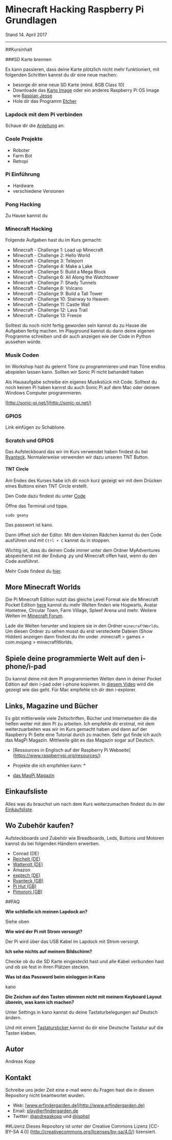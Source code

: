 # Minecraft Hacking Raspberry Pi Grundlagen   


Stand 14. April 2017


---

##Kursinhalt

###SD Karte brennen

Es kann passieren, dass deine Karte plötzlich nicht mehr funktioniert, mit folgenden Schritten kannst du dir eine neue machen:

* besorge dir eine neue SD Karte (mind. 8GB Class 10)
* Downloade das [Kano Image](http://www2.kano.me/downloads) oder ein anderes Raspberry Pi OS Image wie [Raspian Jesse](https://www.raspberrypi.org/downloads/raspbian/) 
* Hole dir das Programm [Etcher](https://etcher.io/)



### Lapdock mit dem Pi verbinden

Schaue dir die [Anleitung](./lapdockpi) an. 

### Coole Projekte

* Roboter
* Farm Bot
* Retropi

### Pi Einführung

* Hardware
* verschiedene Versionen

### Pong Hacking

Zu Hause kannst du 

### Minecraft Hacking 

Folgende Aufgaben hast du im Kurs gemacht:

* Minecraft - Challenge 1: Load up Minecraft
* Minecraft - Challenge 2: Hello World
* Minecraft - Challenge 3: Teleport
* Minecraft - Challenge 4: Make a Lake
* Minecraft - Challenge 5: Build a Mega Block
* Minecraft - Challenge 6: All Along the Watchtower
* Minecraft - Challenge 7: Shady Tunnels
* Minecraft - Challenge 8: Volcano
* Minecraft - Challenge 9: Build a Tall Tower
* Minecraft - Challenge 10: Stairway to Heaven
* Minecraft - Challenge 11: Castle Wall
* Minecraft - Challenge 12: Lava Trail
* Minecraft - Challenge 13: Freeze

Solltest du noch nicht fertig geworden sein kannst du zu Hause die Aufgaben fertig machen. Im Playground kannst du dann deine eigenen Programme schreiben und dir auch anzeigen wie der Code in Python aussehen würde. 

### Musik Coden

Im Workshop hast du gelernt Töne zu programmieren und man Töne endlos abspielen lassen kann. Sollten wir Sonic Pi nicht behandelt haben

Als Hausaufgabe schreibe ein eigenes Musikstück mit Code. Solltest du noch keinen Pi haben kannst du auch Sonic Pi auf dem Mac oder deinem Windows Computer programmieren. 

[http://sonic-pi.net/](http://sonic-pi.net/)


### GPIOS

Link einfügen zu Schablone. 


### Scratch und GPIOS

Das Aufsteckboard das wir im Kurs verwendet haben findest du bei [Ryanteck](https://ryanteck.uk/). Normalerweise verwenden wir dazu unseren TNT Button. 
  

#### TNT Circle 

Am Endes des Kurses habe ich dir noch kurz gezeigt wir mit dem Drücken eines Buttons einen TNT Circle erstellt. 

Den Code dazu findest du unter [Code](./code) 

Öffne das Terminal und tippe. 

```
sudo geany 

```

Das passwort ist kano. 

Dann öffnet sich der Editor. Mit dem kleinen Rädchen kannst du den Code ausführen und mit ```Ctrl + C``` kannst du in stoppen.

Wichtig ist, dass du deinen Code immer unter dem Ordner MyAdventures abspeicherst mit der Endung .py und Minecraft offen hast, wenn du den Code ausführst. 

Mehr Code findest du [hier](http://eu.wiley.com/WileyCDA/Section/id-823690.html).


## More Minecraft Worlds

Die Pi Minecraft Edition nutzt das gleiche Level Format wie die Minecraft Pocket Edition [here](https://drive.google.com/open?id=0B3iYmii-HJ7TeE5MS3BqM2hwaFE) kannst du mehr Welten finden wie Hogwarts, Avatar Hometree, Circular Town, Farm Village, Spleef Arena und mehr. Weitere Welten im [Minecraft Forum](http://www.minecraftforum.net/forums/minecraft-pocket-edition/mcpe-maps/mcpe-wip-maps).

Lade die Welten herunter und kopiere sie in den Ordner ```minecraftWorlds```. Um diesen Ordner zu sehen musst du erst versteckete Dateien (Show Hidden) anzeigen dann findest du ihn under .minecraft > games > com.mojang > minecraftWorlds. 

## Spiele deine programmierte Welt auf den i-phone/i-pad

Du kannst deine mit dem Pi programmierten Welten dann in deiner Pocket Edition auf dein i-pad oder i-phone kopieren. In [diesem Video](https://www.youtube.com/watch?v=muB7SDl6158) wird die gezeigt wie das geht. Für Mac empfehle ich dir den i-explorer. 


## Links, Magazine und Bücher

Es gibt mittlerweile viele Zeitschriften, Bücher und Internetseiten die die helfen weiter mit dem Pi zu arbeiten. Ich empfehle dir erstmal, mit dem weiterzuarbeiten was wir im Kurs gemacht haben und dann auf der Raspberry Pi Seite eine Tutorial durch zu machen. Sehr gut finde ich auch das MagPi Magazin. Mittlweile gibt es das Magazin sogar auf Deutsch. 

* [Ressources in Englisch auf der Raspberry Pi Webseite] (https://www.raspberrypi.org/resources/)
* Projekte die ich empfehlen kann: 
	* 

* [das MagPi Magazin](https://www.chip-kiosk.de/chip/magpi)


## Einkaufsliste

Alles was du brauchst um nach dem Kurs weiterzumachen findest du in der [Einkaufsliste](./einkaufsliste.md).

## Wo Zubehör kaufen?

Aufsteckboards und Zubehör wie Breadboards, Leds, Buttons und Motoren kannst du bei folgenden Händlern erwerben. 

* Conrad (DE)
* [Reichelt (DE)](https://www.reichelt.de/)
* [Watterott (DE)](http://www.watterott.com/)
* Amazon  
* [exptech (DE)](http://www.exp-tech.de/)
* [Ryanteck (GB)](https://ryanteck.uk/) 
* [Pi Hut (GB)](http://thepihut.com/)
* [Pimoroni (GB)](http://www.pimoroni.com/)

##FAQ

**Wie schließe ich meinen Lapdock an?**

Siehe oben

**Wie wird der Pi mit Strom versorgt?**

Der Pi wird über das USB Kabel im Lapdock mit Strom versorgt. 

**Ich sehe nichts auf meinem Bildschirm?**

Checke ob du die SD Karte eingesteckt hast und alle Kabel verbunden hast und ob sie fest in ihren Plätzen stecken. 


**Was ist das Password beim einloggen in Kano**

kano 

**Die Zeichen auf den Tasten stimmen nicht mit meinem Keyboard Layout überein, was kann ich machen?**

Unter Settings in kano kannst du deine Tastaturbelegungen auf Deutsch ändern. 

Und mit einem [Tastatursticker ](http://www.amazon.de/Selbstkleben-Deutsche-Tastatur-Aufkleber-TastaturAufkleber/dp/B0050O4K5C/ref=pd_sim_sbs_201_4?ie=UTF8&dpID=31ijYeQClxL&dpSrc=sims&preST=_AC_UL160_SR160%2C160_&refRID=1J1A4ZD3M4SX3HV9JPDT)kannst du dir eine Deutsche Tastatur auf die Tasten kleben.

## Autor

Andreas Kopp


## Kontakt

Schreibe uns jeder Zeit eine e-mail wenn du Fragen hast die in diesem Repository nicht beantwortet wurden. 

* Web: [www.erfindergarden.de](http://www.erfindergarden.de)
* Email: [play@erfindergarden.de](mailto:play@erfindergarden.de)
* Twitter: [@andreaskopp](https://twitter.com/andreaskopp) und [@jsphpl](https://twitter.com/jsphpl)



##Lizenz
Dieses Repository ist unter der Creative Commons Lizenz [CC-BY-SA 4.0] (http://creativecommons.org/licenses/by-sa/4.0/) lizensiert. 


